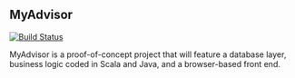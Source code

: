 ## MyAdvisor
[![Build Status](https://travis-ci.org/CSStudents/MyAdvisor.svg?branch=master)](https://travis-ci.org/CSStudents/MyAdvisor)

MyAdvisor is a proof-of-concept project that will feature a database layer, business logic coded in Scala and Java, and a browser-based front end.
